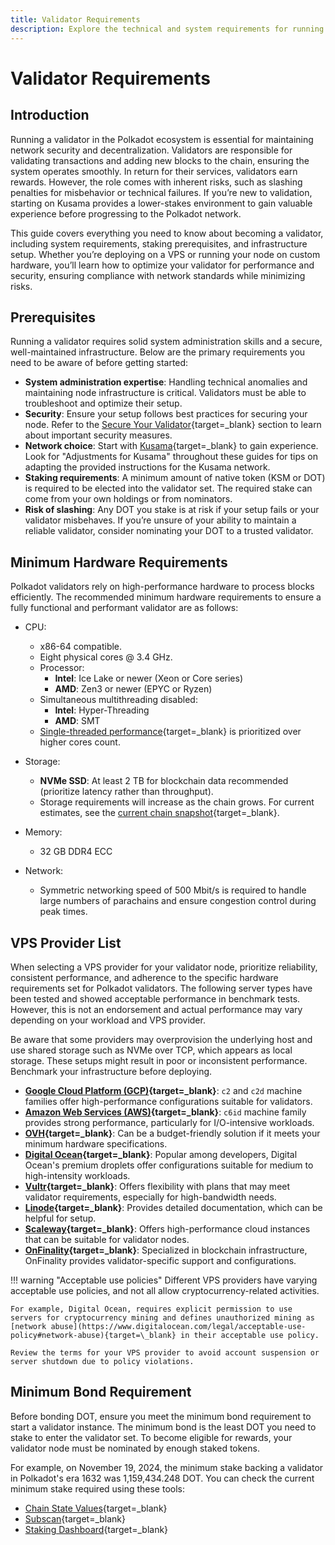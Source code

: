 ```yaml
---
title: Validator Requirements
description: Explore the technical and system requirements for running a Polkadot validator, including setup, hardware, staking prerequisites, and security best practices.
---
```


# Validator Requirements

## Introduction

Running a validator in the Polkadot ecosystem is essential for maintaining network security and decentralization. Validators are responsible for validating transactions and adding new blocks to the chain, ensuring the system operates smoothly. In return for their services, validators earn rewards. However, the role comes with inherent risks, such as slashing penalties for misbehavior or technical failures. If you’re new to validation, starting on Kusama provides a lower-stakes environment to gain valuable experience before progressing to the Polkadot network.

This guide covers everything you need to know about becoming a validator, including system requirements, staking prerequisites, and infrastructure setup. Whether you’re deploying on a VPS or running your node on custom hardware, you’ll learn how to optimize your validator for performance and security, ensuring compliance with network standards while minimizing risks.

## Prerequisites

Running a validator requires solid system administration skills and a secure, well-maintained infrastructure. Below are the primary requirements you need to be aware of before getting started:

- **System administration expertise**: Handling technical anomalies and maintaining node infrastructure is critical. Validators must be able to troubleshoot and optimize their setup.
- **Security**: Ensure your setup follows best practices for securing your node. Refer to the [Secure Your Validator](/infrastructure/running-a-validator/operational-tasks/general-management/#secure-your-validator){target=\_blank} section to learn about important security measures.
- **Network choice**: Start with [Kusama](/infrastructure/running-a-validator/onboarding-and-offboarding/set-up-validator/#run-a-kusama-validator){target=\_blank} to gain experience. Look for "Adjustments for Kusama" throughout these guides for tips on adapting the provided instructions for the Kusama network.
- **Staking requirements**: A minimum amount of native token (KSM or DOT) is required to be elected into the validator set. The required stake can come from your own holdings or from nominators.
- **Risk of slashing**: Any DOT you stake is at risk if your setup fails or your validator misbehaves. If you’re unsure of your ability to maintain a reliable validator, consider nominating your DOT to a trusted validator.

## Minimum Hardware Requirements

Polkadot validators rely on high-performance hardware to process blocks efficiently. The recommended minimum hardware requirements to ensure a fully functional and performant validator are as follows:

- CPU:

    - x86-64 compatible.
    - Eight physical cores @ 3.4 GHz.
    - Processor:
        - **Intel**: Ice Lake or newer (Xeon or Core series)
        - **AMD**: Zen3 or newer (EPYC or Ryzen)
    - Simultaneous multithreading disabled:
        - **Intel**: Hyper-Threading
        - **AMD**: SMT
    - [Single-threaded performance](https://www.cpubenchmark.net/singleThread.html){target=\_blank} is prioritized over higher cores count.

- Storage:

    - **NVMe SSD**: At least 2 TB for blockchain data recommended (prioritize latency rather than throughput).
    - Storage requirements will increase as the chain grows. For current estimates, see the [current chain snapshot](https://stakeworld.io/docs/dbsize){target=\_blank}.

- Memory:

    - 32 GB DDR4 ECC

- Network:

    - Symmetric networking speed of 500 Mbit/s is required to handle large numbers of parachains and ensure congestion control during peak times.

## VPS Provider List

When selecting a VPS provider for your validator node, prioritize reliability, consistent performance, and adherence to the specific hardware requirements set for Polkadot validators. The following server types have been tested and showed acceptable performance in benchmark tests. However, this is not an endorsement and actual performance may vary depending on your workload and VPS provider.

Be aware that some providers may overprovision the underlying host and use shared storage such as NVMe over TCP, which appears as local storage. These setups might result in poor or inconsistent performance. Benchmark your infrastructure before deploying.

- **[Google Cloud Platform (GCP)](https://cloud.google.com/){target=\_blank}**: `c2` and `c2d` machine families offer high-performance configurations suitable for validators.
- **[Amazon Web Services (AWS)](https://aws.amazon.com/){target=\_blank}**: `c6id` machine family provides strong performance, particularly for I/O-intensive workloads.
- **[OVH](https://www.ovhcloud.com/en-au/){target=\_blank}**: Can be a budget-friendly solution if it meets your minimum hardware specifications.
- **[Digital Ocean](https://www.digitalocean.com/){target=\_blank}**: Popular among developers, Digital Ocean's premium droplets offer configurations suitable for medium to high-intensity workloads.
- **[Vultr](https://www.vultr.com/){target=\_blank}**: Offers flexibility with plans that may meet validator requirements, especially for high-bandwidth needs.
- **[Linode](https://www.linode.com/){target=\_blank}**: Provides detailed documentation, which can be helpful for setup.
- **[Scaleway](https://www.scaleway.com/en/){target=\_blank}**: Offers high-performance cloud instances that can be suitable for validator nodes.
- **[OnFinality](https://onfinality.io/){target=\_blank}**: Specialized in blockchain infrastructure, OnFinality provides validator-specific support and configurations.

!!! warning "Acceptable use policies"
    Different VPS providers have varying acceptable use policies, and not all allow cryptocurrency-related activities. 

    For example, Digital Ocean, requires explicit permission to use servers for cryptocurrency mining and defines unauthorized mining as [network abuse](https://www.digitalocean.com/legal/acceptable-use-policy#network-abuse){target=\_blank} in their acceptable use policy. 
    
    Review the terms for your VPS provider to avoid account suspension or server shutdown due to policy violations.

## Minimum Bond Requirement

Before bonding DOT, ensure you meet the minimum bond requirement to start a validator instance. The minimum bond is the least DOT you need to stake to enter the validator set. To become eligible for rewards, your validator node must be nominated by enough staked tokens.

For example, on November 19, 2024, the minimum stake backing a validator in Polkadot's era 1632 was 1,159,434.248 DOT. You can check the current minimum stake required using these tools:

- [Chain State Values](https://wiki.polkadot.network/general/chain-state-values/){target=\_blank}
- [Subscan](https://polkadot.subscan.io/validator_list?status=validator){target=\_blank}
- [Staking Dashboard](https://staking.polkadot.cloud/#/overview){target=\_blank}

